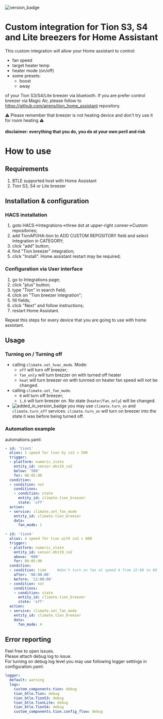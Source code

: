 ![version_badge](https://img.shields.io/badge/minimum%20HA%20version-2022.06-red)
# Custom integration for Tion S3, S4 and Lite breezers for Home Assistant
This custom integration will allow your Home assistant to control:
* fan speed
* target heater temp
* heater mode (on/off)
* some presets:
    * boost
    * away    

of your Tion S3/S4/Lite breezer via bluetooth. If you are prefer control breezer via Magic Air, please follow to https://github.com/airens/tion_home_assistant repository.

:warning: Please remember that breezer is not heating device and don't try use it for room heating :warning: 
#### disclaimer: everything that you do, you do at your own peril and risk

# How to use
## Requirements
  1. BTLE supported host with Home Assistant
  1. Tion S3, S4 or Lite breezer

## Installation & configuration
### HACS installation
  1. goto HACS->Integrations->three dot at upper-right conner->Custom repositories;
  1. add TionAPI/HA-tion to ADD CUSTOM REPOSITORY field and select Integration in CATEGORY; 
  1. click "add" button;
  1. find "Tion breezer" integration;
  1. click "Install". Home assistant restart may be required;
  
### Configuration via User interface
  1. go to Integrations page;
  1. click "plus" button;
  1. type "Tion" in search field;
  1. click on "Tion breezer integration";
  1. fill fields;
  1. click "Next" and follow instructions;  
  1. restart Home Assistant.
  
  Repeat this steps for every device that you are going to use with home assistant.

## Usage 
### Turning on / Turning off
* calling `climate.set_hvac_mode`. Mode:
  * `off` will turn off breezer;
  * `fan_only` will turn brezzer on with turned off heater
  * `heat` will turn breezer on with tunrned on heater
  fan speed will not be changed.
* calling `climate.set_fan_mode`. 
  * `0` will turn off breezer;
  * `1`..`6` will turn breezer on.
  No state (`heater`/`fan_only`) will be changed.
* ![added_in_version_badge](https://img.shields.io/badge/Since-v2.1.3-red) you may use `climate.turn_on` and `climate.turn_off` services. `climate.turn_on` will turn on breezer into the state it was before being turned off.  

### Automation example
automations.yaml:
```yaml
- id: 'tion1'
  alias: 1 speed for tion by co2 < 500
  trigger:
  - platform: numeric_state
    entity_id: sensor.mhz19_co2
    below: '500'    
    for: 00:05:00    
  condition:
  - condition: not
    conditions:
    - condition: state
      entity_id: climate.tion_breezer
      state: 'off'
  action:
  - service: climate.set_fan_mode
    entity_id: climate.tion_breezer
    data:
      fan_mode: 1    
    
- id: 'tion4'
  alias: 4 speed for tion with co2 > 600
  trigger:
  - platform: numeric_state
    entity_id: sensor.mhz19_co2
    above: '600'    
    for: 00:05:00    
  condition:
  - condition: time     #don't turn on fan at speed 4 from 22:00 to 08:00 
    after: '08:00:00'
    before: '22:00:00'    
  - condition: not
    conditions:
    - condition: state
      entity_id: climate.tion_breezer
      state: 'off'
  action:
  - service: climate.set_fan_mode
    entity_id: climate.tion_breezer
    data:
      fan_mode: 4  
```
## Error reporting
Feel free to open issues.  
Please attach debug log to issue.  
For turning on debug  log level you may use following logger settings in configuration.yaml:
```yaml
logger:
  default: warning
  logs:
    custom_components.tion: debug
    tion_btle.Tion: debug
    tion_btle.TionS3: debug    
    tion_btle.TionLite: debug
    tion_btle.TionS4: debug
    custom_components.tion.config_flow: debug
```
